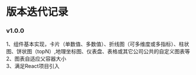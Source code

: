 # 版本迭代记录

### v1.0.0
1、组件基本实现，卡片（单数值、多数值）、折线图（可多维度或多指标）、柱状图、饼状图（topN）,地理坐标图、仪表盘、表格或其它公司公共的自定义图表等    
2、图表自适应父容器大小     
3、满足React项目引入    
